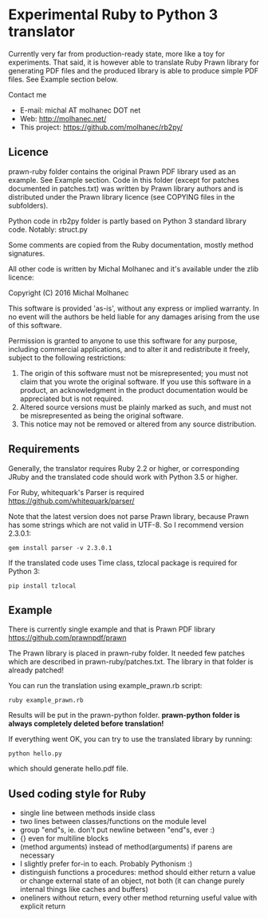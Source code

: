 
# Experimental Ruby to Python 3 translator

Currently very far from production-ready state, more like a toy for experiments.
That said, it is however able to translate Ruby Prawn library for generating PDF files and the produced library is able to produce simple PDF files. See Example section below. 

Contact me

* E-mail: michal AT molhanec DOT net
* Web: http://molhanec.net/
* This project: https://github.com/molhanec/rb2py/

## Licence

prawn-ruby folder contains the original Prawn PDF library used as an example.
See Example section. Code in this folder (except for patches documented
in patches.txt) was written by Prawn library authors and is distributed
under the Prawn library licence (see COPYING files in the subfolders).

Python code in rb2py folder is partly based on Python 3 standard library code.
Notably:
  struct.py

Some comments are copied from the Ruby documentation, mostly method signatures.

All other code is written by Michal Molhanec and it's available under the zlib licence:

  Copyright (C) 2016 Michal Molhanec

  This software is provided 'as-is', without any express or implied
  warranty.  In no event will the authors be held liable for any damages
  arising from the use of this software.

  Permission is granted to anyone to use this software for any purpose,
  including commercial applications, and to alter it and redistribute it
  freely, subject to the following restrictions:

  1. The origin of this software must not be misrepresented; you must not
     claim that you wrote the original software. If you use this software
     in a product, an acknowledgment in the product documentation would be
     appreciated but is not required.
  2. Altered source versions must be plainly marked as such, and must not be
     misrepresented as being the original software.
  3. This notice may not be removed or altered from any source distribution.

## Requirements

Generally, the translator requires Ruby 2.2 or higher, or corresponding JRuby
and the translated code should work with Python 3.5 or higher.

For Ruby, whitequark's Parser is required https://github.com/whitequark/parser/ 

Note that the latest version does not parse Prawn library, because Prawn has some 
strings which are not valid in UTF-8. So I recommend version 2.3.0.1:

    gem install parser -v 2.3.0.1

If the translated code uses Time class, tzlocal package is required for Python 3:
    
    pip install tzlocal

## Example 

There is currently single example and that is Prawn PDF library https://github.com/prawnpdf/prawn

The Prawn library is placed in prawn-ruby folder.
It needed few patches which are described in prawn-ruby/patches.txt.
The library in that folder is already patched!

You can run the translation using example_prawn.rb script:

    ruby example_prawn.rb

Results will be put in the prawn-python folder.
**prawn-python folder is always completely deleted before translation!**

If everything went OK, you can try to use the translated library
by running:

    python hello.py
    
which should generate hello.pdf file. 

## Used coding style for Ruby
* single line between methods inside class
* two lines between classes/functions on the module level
* group "end"s, ie. don't put newline between "end"s, ever :)
* {} even for multiline blocks
* (method arguments) instead of method(arguments) if parens are necessary
* I slightly prefer for-in to each. Probably Pythonism :)
* distinguish functions a procedures: method should either return a value or change external state of an object, not both (it can change purely internal things like caches and buffers) 
* oneliners without return, every other method returning useful value with explicit return
 